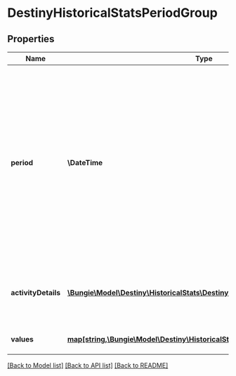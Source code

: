 # DestinyHistoricalStatsPeriodGroup

## Properties
Name | Type | Description | Notes
------------ | ------------- | ------------- | -------------
**period** | **\DateTime** | Period for the group. If the stat periodType is day, then this will have a specific day. If the type is monthly, then this value will be the first day of the applicable month. This value is not set when the periodType is &#39;all time&#39;. | [optional] 
**activityDetails** | [**\Bungie\Model\Destiny\HistoricalStats\DestinyHistoricalStatsActivity**](DestinyHistoricalStatsActivity.md) | If the period group is for a specific activity, this property will be set. | [optional] 
**values** | [**map[string,\Bungie\Model\Destiny\HistoricalStats\DestinyHistoricalStatsValue]**](DestinyHistoricalStatsValue.md) | Collection of stats for the period. | [optional] 

[[Back to Model list]](../README.md#documentation-for-models) [[Back to API list]](../README.md#documentation-for-api-endpoints) [[Back to README]](../README.md)



